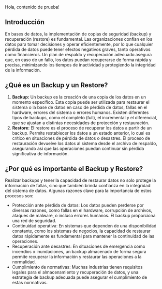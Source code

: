 Hola, contenido de prueba!
## Introducción
En bases de datos, la implementación de copias de seguridad (backup) y recuperación (restore) es fundamental. Las organizaciones confían en los datos para tomar decisiones y operar eficientemente, por lo que cualquier pérdida de datos puede tener efectos negativos graves, tanto operativos como financieros. Un plan de respaldo y recuperación adecuado asegura que, en caso de un fallo, los datos puedan recuperarse de forma rápida y precisa, minimizando los tiempos de inactividad y protegiendo la integridad de la información.

## ¿Qué es un Backup y un Restore?
1. **Backup:** Un backup es la creación de una copia de los datos en un momento específico. Esta copia puede ser utilizada para restaurar el sistema o la base de datos en caso de pérdida de datos, fallas en el hardware, errores del sistema o errores humanos. Existen diferentes tipos de backups, como el completo (full), el incremental y el diferencial, que se ajustan a distintas necesidades de protección y restauración.
2. **Restore:** El restore es el proceso de recuperar los datos a partir de un backup. Permite restablecer los datos a un estado anterior, lo cual es crítico en situaciones de pérdida de datos o desastres. El proceso de restauración devuelve los datos al sistema desde el archivo de respaldo, asegurando así que las operaciones puedan continuar sin pérdida significativa de información.

## ¿Por qué es importante el Backup y Restore?
Realizar backups y tener la capacidad de restaurar datos no solo protege la información de fallas, sino que también brinda confianza en la integridad del sistema de datos. Algunas razones clave para la importancia de estos procesos son:
- Protección ante pérdida de datos: Los datos pueden perderse por diversas razones, como fallas en el hardware, corrupción de archivos, ataques de malware, o incluso errores humanos. El backup proporciona una red de seguridad.
- Continuidad operativa: En sistemas que dependen de una disponibilidad constante, como los sistemas de negocios, la capacidad de restaurar datos rápidamente es fundamental para mantener la continuidad de las operaciones.
- Recuperación ante desastres: En situaciones de emergencia como incendios o inundaciones, un backup almacenado de forma segura permite recuperar la información y restaurar las operaciones a la normalidad.
-	Cumplimiento de normativas: Muchas industrias tienen requisitos legales para el almacenamiento y recuperación de datos, y una estrategia de backup adecuada puede asegurar el cumplimiento de estas normativas.

